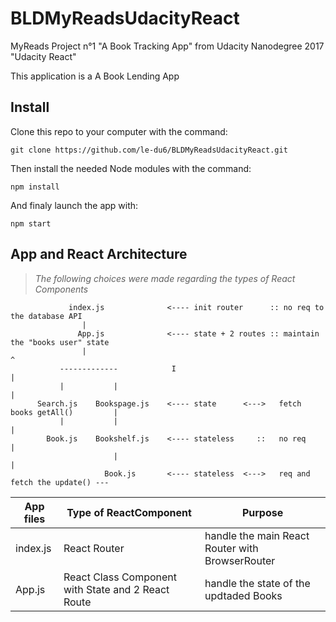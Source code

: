 # BLDMyReadsUdacityReact
MyReads Project n°1 "A Book Tracking App" from Udacity Nanodegree 2017 "Udacity React"

This application is a A Book Lending App

## Install
Clone this repo to your computer with the command:
 ``` shell
 git clone https://github.com/le-du6/BLDMyReadsUdacityReact.git
 ```

Then install the needed Node modules with the command:
 ``` shell
 npm install
 ```

And finaly launch the app with: 
 ``` shell
 npm start
 ```

## App and React Architecture
> *The following choices were made regarding the types of React Components*

 ``` shell
              index.js              <---- init router      :: no req to the database API
                 |
                App.js              <---- state + 2 routes :: maintain the "books user" state
                 |                                                                        ^
            -------------            I                                                    |
            |           |                                                                 |
       Search.js    Bookspage.js    <---- state      <--->   fetch books getAll()         |
            |           |                                                                 | 
         Book.js    Bookshelf.js    <---- stateless     ::   no req                       |
                        |                                                                 |
                      Book.js       <---- stateless  <--->   req and fetch the update() ---
 ```

App files | Type of ReactComponent | Purpose
--- | --- | ---
index.js | React Router | handle the main React Router with BrowserRouter
App.js | React Class Component with State and 2 React Route | handle the state of the updtaded Books 

